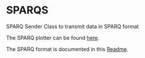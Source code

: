 # SPARQS
SPARQ Sender Class to transmit data in SPARQ format

The SPARQ plotter can be found [here](https://github.com/vtx22/SPARQ/).

The SPARQ format is documented in this [Readme](https://github.com/vtx22/SPARQ/blob/main/FORMAT.md).
